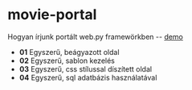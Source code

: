 movie-portal
============
Hogyan írjunk portált web.py framewörkben  -- [demo](http://part-mozi.hu)

* **01**  Egyszerű, beágyazott oldal
* **02**  Egyszerű, sablon kezelés
* **03**  Egyszerű, css stílussal díszített oldal
* **04**  Egyszerű, sql adatbázis használatával

